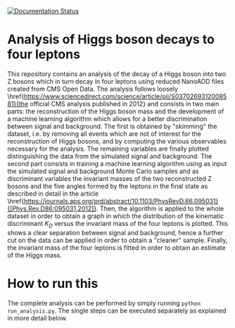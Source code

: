 <a href='https://higgstofourleptons-8tev.readthedocs.io/en/latest/index.html'>
    <img src='https://readthedocs.org/projects/higgstofourleptons-8tev/badge/?version=latest' alt='Documentation Status' />
</a>

# Analysis of Higgs boson decays to four leptons

This repository contains an analysis of the decay of a Higgs boson into two Z bosons which in turn decay in four leptons using reduced NanoAOD files created from CMS Open Data. The analysis follows loosely 
\href{https://www.sciencedirect.com/science/article/pii/S0370269312008581}{the official CMS analysis published in 2012} and
consists in two main parts: the reconstruction of the Higgs boson mass and 
the development of a machine learning algorithm which allows for a better 
discrimination between signal and background. The first is obtained by "skimming" 
the dataset, i.e. by removing all events which are not of interest for the reconstruction
of Higgs bosons, and by computing the various observables necessary for the analysis.
The remaining variables are finally plotted distinguishing the data from the simulated 
signal and background. The second part consists in training a machine learning algorithm
using as input the simulated signal and background Monte Carlo samples and as discriminant
variables the invariant masses of the two reconstructed Z bosons and the five angles 
formed by the leptons in the final state as described in detail in the article 
\href{https://journals.aps.org/prd/abstract/10.1103/PhysRevD.86.095031}{[Phys.Rev.D86:095031,2012]}. 
Then, the algorithm is applied to the whole dataset in order to obtain a graph in which the 
distribution of the kinematic discriminant $K_D$ versus the invariant mass of the four leptons is plotted.
This shows a clear separation between signal and background, hence a further cut on the data can be 
applied in order to obtain a "cleaner" sample. Finally, the invariant mass of the four leptons 
is fitted in order to obtain an estimate of the Higgs mass.

# How to run this

The complete analysis can be performed by simply running `python run_analysis.py`. The single steps can be executed separately as explained in more detail below.


